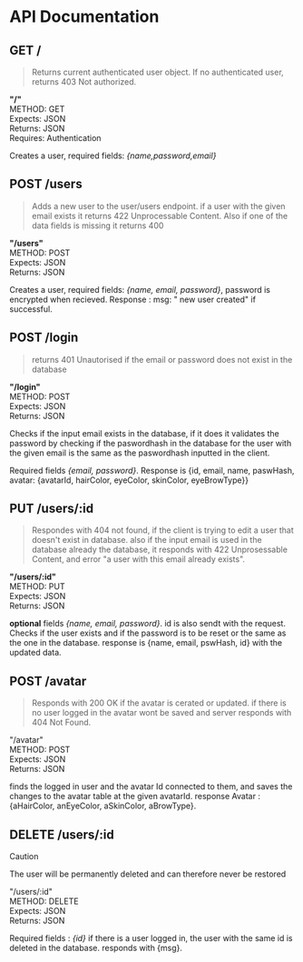 # API Documentation

## GET /
> Returns current authenticated user object. If no authenticated user, returns 403 Not authorized.

**"/"**<br>
 METHOD: GET <br>
 Expects: JSON <br>
 Returns: JSON <br>
 Requires: Authentication <br>

Creates a user, required fields: *{name,password,email}*

## POST /users 
> Adds a new user to the user/users endpoint. if a user with the given email exists it returns 422 Unprocessable Content. Also if one of the data fields is missing it returns 400

**"/users"** <br>
METHOD: POST <br>
Expects: JSON <br>
Returns: JSON <br>

Creates a user, required fields: *{name, email, password}*, password is encrypted when recieved. 
Response : msg: " new user created" if successful.

## POST /login 
> returns 401 Unautorised if the email or password does not exist in the database

**"/login"** <br>
METHOD: POST <br>
Expects: JSON <br>
Returns: JSON <br>

Checks if the input email exists in the database, if it does it validates the password by checking if the paswordhash in the database for the user with the given email is the same as the paswordhash inputted in the client. 

Required fields *{email, password}*.
Response is {id, email, name, paswHash, avatar: {avatarId, hairColor, eyeColor, skinColor, eyeBrowType}}

## PUT /users/:id 
> Respondes with 404 not found, if the client is trying to edit a user that doesn't exist in database. also if the input email is used in the database already the database, it responds with 422 Unprosessable Content, and error "a user with this email already exists".

**"/users/:id"** <br>
METHOD: PUT <br>
Expects: JSON <br>
Returns: JSON <br>

**optional** fields *{name, email, password}*. id is also sendt with the request.
Checks if the user exists and if the password is to be reset or the same as the one in the database. 
response is {name, email, pswHash, id} with the updated data.

## POST /avatar 
>  Responds with 200 OK if the avatar is cerated or updated. if there is no user logged in the avatar wont be saved and server responds with 404 Not Found.

"/avatar" <br>
METHOD: POST <br>
Expects: JSON <br>
Returns: JSON <br>

finds the logged in user and the avatar Id connected to them, and saves the changes to the avatar table at the given avatarId. 
response Avatar : {aHairColor, anEyeColor, aSkinColor, aBrowType}.

## DELETE  /users/:id 
> [!caution]
> The user will be permanently deleted and can therefore never be restored


"/users/:id" <br>
METHOD: DELETE <br>
Expects: JSON <br>
Returns: JSON <br>

Required fields : *{id}* if there is a user logged in, the user with the same id is deleted in the database. 
responds with {msg}.
